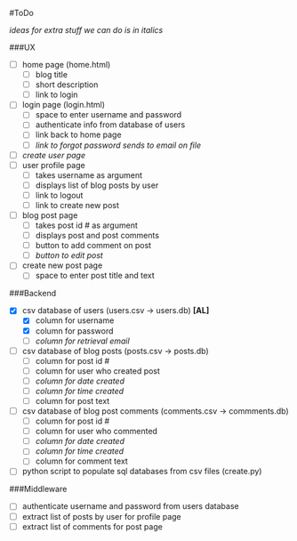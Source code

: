 #ToDo

_ideas for extra stuff we can do is in italics_

###UX
- [ ] home page (home.html)
	- [ ] blog title
	- [ ] short description
	- [ ] link to login
- [ ] login page (login.html)
	- [ ] space to enter username and password
	- [ ] authenticate info from database of users
	- [ ] link back to home page
	- [ ] _link to forgot password sends to email on file_
- [ ] _create user page_  
- [ ] user profile page 
	- [ ] takes username as argument
	- [ ] displays list of blog posts by user
	- [ ] link to logout
	- [ ] link to create new post
- [ ] blog post page
	- [ ] takes post id # as argument
	- [ ] displays post and post comments
	- [ ] button to add comment on post
	- [ ] _button to edit post_ 
- [ ] create new post page
	- [ ] space to enter post title and text 

###Backend
- [X] csv database of users (users.csv -> users.db) **[AL]**
	- [X] column for username
	- [X] column for password
	- [ ] _column for retrieval email_
- [ ] csv database of blog posts (posts.csv -> posts.db)
	- [ ] column for post id #
	- [ ] column for user who created post
	- [ ] _column for date created_
	- [ ] _column for time created_
	- [ ] column for post text
- [ ] csv database of blog post comments (comments.csv -> commments.db)
	- [ ] column for post id #
	- [ ] column for user who commented
	- [ ] _column for date created_
	- [ ] _column for time created_
	- [ ] column for comment text
- [ ] python script to populate sql databases from csv files (create.py)

###Middleware
- [ ] authenticate username and password from users database
- [ ] extract list of posts by user for profile page
- [ ] extract list of comments for post page
